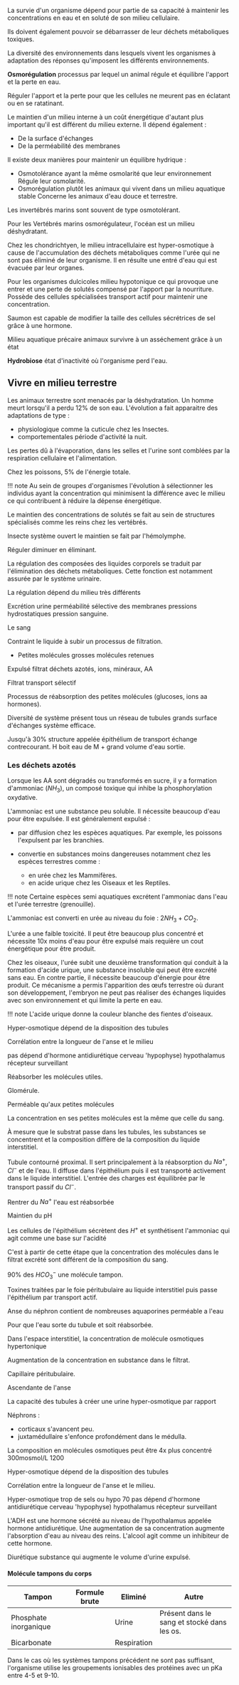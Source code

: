 La survie d'un organisme dépend pour partie de sa capacité à maintenir les concentrations en eau et en soluté de son milieu cellulaire.

Ils doivent également pouvoir se débarrasser de leur déchets métaboliques toxiques.

La diversité des environnements dans lesquels vivent les organismes à adaptation des réponses qu'imposent les différents environnements.

__Osmorégulation__ processus par lequel un animal régule et équilibre l'apport et la perte en eau.

Réguler l'apport et la perte pour que les cellules ne meurent pas en
éclatant ou en se ratatinant.

Le maintien d'un milieu interne à un coût énergétique d'autant plus important qu'il est différent du milieu externe. Il dépend également :

* De la surface d'échanges
* De la perméabilité des membranes

Il existe deux manières pour maintenir un équilibre hydrique :

* Osmotolérance ayant la même osmolarité que leur environnement Régule leur osmolarité.
* Osmorégulation plutôt les animaux qui vivent dans un milieu aquatique stable Concerne les animaux d'eau douce et terrestre.

Les invertébrés marins sont souvent de type osmotolérant.

Pour les Vertébrés marins osmorégulateur, l'océan est un milieu déshydratant.

Chez les chondrichtyen, le milieu intracellulaire est hyper-osmotique à cause de l'accumulation des déchets métaboliques comme l'urée qui ne sont pas éliminé de leur organisme. Il en résulte une entré d'eau qui est évacuée par leur organes.

Pour les organismes dulcicoles milieu hypotonique ce qui provoque une entrer et une perte de solutés compensé par l'apport par la nourriture. Possède des cellules spécialisées transport actif pour maintenir une concentration.

Saumon est capable de modifier la taille des cellules sécrétrices de sel grâce à une hormone.

Milieu aquatique précaire animaux survivre à un asséchement grâce à un état

__Hydrobiose__ état d'inactivité où l'organisme perd l'eau.

## Vivre en milieu terrestre

Les animaux terrestre sont menacés par la déshydratation. Un homme meurt lorsqu'il a perdu 12% de son eau. L'évolution a fait apparaitre des adaptations de type :

* physiologique comme la cuticule chez les Insectes.
* comportementales période d'activité la nuit.

Les pertes dû à l'évaporation, dans les selles et l'urine sont comblées par la respiration cellulaire et l'alimentation.

Chez les poissons, 5% de l'énergie totale.

!!! note
    Au sein de groupes d'organismes l'évolution à sélectionner les individus ayant la concentration qui minimisent la différence avec le milieu ce qui contribuent à réduire la dépense énergétique.

Le maintien des concentrations de solutés se fait au sein de structures spécialisés comme les reins chez les vertébrés.

Insecte système ouvert le maintien se fait par l'hémolymphe.

Réguler diminuer en éliminant.

La régulation des composées des liquides corporels se traduit par l'élimination des déchets métaboliques. Cette fonction est notamment assurée par le système urinaire.

La régulation dépend du milieu très différents

Excrétion urine perméabilité sélective des membranes pressions hydrostatiques pression sanguine.

Le sang

Contraint le liquide à subir un processus de filtration.

* Petites molécules grosses molécules retenues

Expulsé filtrat déchets azotés, ions, minéraux, AA

Filtrat transport sélectif

Processus de réabsorption des petites molécules (glucoses, ions aa hormones).

Diversité de système présent tous un réseau de tubules grands surface d'échanges système efficace.

Jusqu'à 30% structure appelée épithélium de transport échange contrecourant. H boit eau de M + grand volume d'eau sortie.

### Les déchets azotés

Lorsque les AA sont dégradés ou transformés en sucre, il y a formation d'ammoniac ($NH_3$), un composé toxique qui inhibe la phosphorylation oxydative.

L'ammoniac est une substance peu soluble. Il nécessite beaucoup d'eau pour être expulsée. Il est généralement expulsé :

* par diffusion chez les espèces aquatiques. Par exemple, les poissons l'expulsent par les branchies.
* convertie en substances moins dangereuses notamment chez les espèces terrestres comme :

    * en urée chez les Mammifères.
    * en acide urique chez les Oiseaux et les Reptiles.

!!! note
    Certaine espèces semi aquatiques excrétent l'ammoniac dans l'eau et l'urée terrestre (grenouille).

L'ammoniac est converti en urée au niveau du foie : $2NH_3 + CO_2$.

L'urée a une faible toxicité. Il peut être beaucoup plus concentré et nécessite 10x moins d'eau pour être expulsé mais requière un cout énergétique pour être produit.

Chez les oiseaux, l'urée subit une deuxième transformation qui conduit à la formation d'acide urique, une substance insoluble qui peut être excrété sans eau. En contre partie, il nécessite beaucoup d'énergie pour être produit. Ce mécanisme a permis l'apparition des œufs terrestre où durant son développement, l'embryon ne peut pas réaliser des échanges liquides avec son environnement et qui limite la perte en eau.

!!! note
    L'acide urique donne la couleur blanche des fientes d'oiseaux.

Hyper-osmotique dépend de la disposition des tubules

Corrélation entre la longueur de l'anse et le milieu

pas dépend d'hormone antidiurétique cerveau 'hypophyse) hypothalamus
récepteur surveillant

Réabsorber les molécules utiles.

Glomérule.

Perméable qu'aux petites molécules

La concentration en ses petites molécules est la même que celle du sang.

À mesure que le substrat passe dans les tubules, les substances se concentrent et la composition diffère de la composition du liquide interstitiel.

Tubule contourné proximal. Il sert principalement à la réabsorption du $Na^+$, $Cl^-$ et de l'eau. Il diffuse dans l'épithélium puis il est transporté activement dans le liquide interstitiel. L'entrée des charges est équilibrée par le transport passif du $Cl^-$.

Rentrer du $Na^+$ l'eau est réabsorbée

Maintien du pH

Les cellules de l'épithélium sécrètent des $H^+$ et synthétisent l'ammoniac qui agit comme une base sur l'acidité

C'est à partir de cette étape que la concentration des molécules dans le filtrat excrété sont différent de la composition du sang.

90% des $HCO_3^-$ une molécule tampon.

Toxines traitées par le foie péritubulaire au liquide interstitiel puis passe l'épithélium par transport actif.

Anse du néphron contient de nombreuses aquaporines perméable a l\'eau

Pour que l'eau sorte du tubule et soit réabsorbée.

Dans l'espace interstitiel, la concentration de molécule osmotiques hypertonique

Augmentation de la concentration en substance dans le filtrat.

Capillaire péritubulaire.

Ascendante de l'anse

La capacité des tubules à créer une urine hyper-osmotique par rapport

Néphrons :

* corticaux s'avancent peu.
* juxtamédullaire s'enfonce profondément dans le médulla.

La composition en molécules osmotiques peut être 4x plus concentré 300mosmol/L 1200

Hyper-osmotique dépend de la disposition des tubules

Corrélation entre la longueur de l\'anse et le milieu.

Hyper-osmotique trop de sels ou hypo 70 pas dépend d'hormone antidiurétique cerveau 'hypophyse) hypothalamus récepteur surveillant

L'ADH est une hormone sécrété au niveau de l'hypothalamus appelée hormone antidiurétique. Une augmentation de sa concentration augmente l'absorption d'eau au niveau des reins. L'alcool agit comme un inhibiteur de cette hormone.

Diurétique substance qui augmente le volume d'urine expulsé.


#### Molécule tampons du corps

Tampon                  | Formule brute | Eliminé       | Autre
------------------------|---------------|---------------|----------
Phosphate inorganique   |               | Urine         | Présent dans le sang et stocké dans les os.
Bicarbonate             |               | Respiration   |

Dans le cas où les systèmes tampons précédent ne sont pas suffisant, l'organisme utilise les groupements ionisables des protéines avec un pKa entre 4-5 et 9-10.
